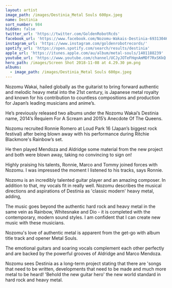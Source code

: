 ```yaml
---
layout: artist
image_path: /images/Destinia_Metal Souls 600px.jpeg
name: Destinia
sort_number: 984
hidden: false
twitter_url: 'https://twitter.com/GoldenRobotRcds'
facebook_url: 'https://www.facebook.com/Nozomu-Wakais-Destinia-693130460762628/'
instagram_url: 'https://www.instagram.com/goldenrobotrecords/'
spotify_url: 'https://open.spotify.com/search/results/destinia'
apple_url: 'https://itunes.apple.com/au/album/metal-souls/1401188239'
youtube_url: 'https://www.youtube.com/channel/UCJyJOTeFHqnAmMDf7RxSKkQ'
hero_path: /images/Screen Shot 2018-11-08 at 4.29.30 pm.png
albums:
  - image_path: /images/Destinia_Metal Souls 600px.jpeg
---
```


Nozomu Wakai, hailed globally as the guitarist to bring forward authentic and melodic heavy metal into the 21st century, is Japanese metal royalty and known for his contribution to countless compositions and production for Japan’s leading musicians and anime’s.

He’s previously released two albums under the Nozomu Wakai’s Destinia name, 2014’s Requiem For A Scream and 2015’s Anecdote Of The Queens.

Nozomu recruited Ronnie Romero at Loud Park 16 (Japan’s biggest rock festival) after being blown away with his performance during Ritchie Blackmore's Rainbow’s set.

He then played Mendoza and Aldridge some material from the new project and both were blown away, taking no convincing to sign on!

Highly praising his talents, Ronnie, Marco and Tommy joined forces with Nozomu. I was impressed the moment I listened to his tracks, says Ronnie.

Nozomu is an incredibly talented guitar player and an amazing composer. In addition to that, my vocals fit in really well. Nozomu describes the musical directions and aspirations of Destinia as 'classic modern' heavy metal, adding,

The music goes beyond the authentic hard rock and heavy metal in the same vein as Rainbow, Whitesnake and Dio - it is completed with the contemporary, modern sound styles. I am confident that I can create new music with these musicians.

Nozomu's love of authentic metal is apparent from the get-go with album title track and opener Metal Souls.

The emotional guitars and soaring vocals complement each other perfectly and are backed by the powerful grooves of Aldridge and Marco Mendoza.

Nozomu sees Destinia as a long-term project stating that there are 'songs that need to be written, developments that need to be made and much more metal to be heard! 'Behold the new guitar hero' the new world standard in hard rock and heavy metal.